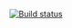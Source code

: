 [![Build status](https://ci.appveyor.com/api/projects/status/90pmnpshth2xkube/branch/master?svg=true)](https://ci.appveyor.com/project/MaksD88/patterns-1/branch/master)
